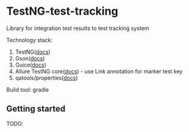 # TestNG-test-tracking
Library for integration test results to test tracking system

Technology stack:
1. TestNG([docs](https://testng.org/doc/documentation-main.html))
2. Gson([docs](https://sites.google.com/site/gson/gson-user-guide))
3. Guice([docs](https://github.com/google/guice/wiki/GettingStarted))
4. Allure TestNG core([docs](https://docs.qameta.io/allure/)) - use Link annotation for marker test key
5. qatools/properties([docs](https://github.com/qatools/properties))

Build tool: gradle

## Getting started
TODO:
